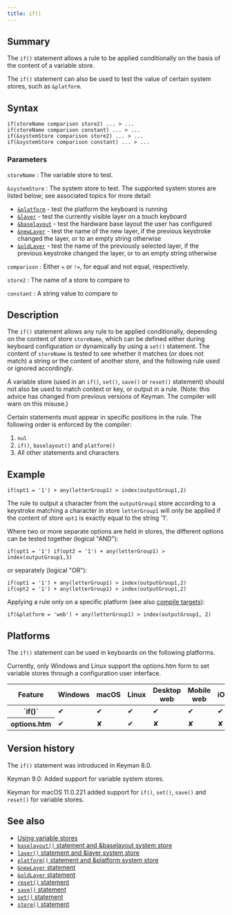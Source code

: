 ```yaml
---
title: if()
---
```


## Summary

The `if()` statement allows a rule to be applied conditionally on the basis of the content of a variable store.

The `if()` statement can also be used to test the value of certain system stores, such as `&platform`.

## Syntax

```
if(storeName comparison store2) ... > ...
if(storeName comparison constant) ... > ...
if(&systemStore comparison store2) ... > ...
if(&systemStore comparison constant) ... > ...
```

### Parameters

`storeName`
: The variable store to test.

`&systemStore`
: The system store to test. The supported system stores are listed below; see
  associated topics for more detail:

   * [`&platform`](platform) - test the platform the keyboard is running
   * [`&layer`](layer) - test the currently visible layer on a touch keyboard
   * [`&baselayout`](baselayout) - test the hardware base layout the user has
     configured
   * [`&newLayer`](newlayer) - test the name of the new layer, if the previous keystroke changed the layer, or to an empty string otherwise
   * [`&oldLayer`](oldlayer) - test the name of the previously selected layer, if the previous keystroke changed the layer, or to an empty string otherwise

`comparison`
: Either `=` or `!=`, for equal and not equal, respectively.

`store2`
: The name of a store to compare to

`constant`
: A string value to compare to

## Description

The `if()` statement allows any rule to be applied conditionally, depending on
the content of store `storeName`, which can be defined either during keyboard
configuration or dynamically by using a `set()` statement. The content of
`storeName` is tested to see whether it matches (or does not match) a string or
the content of another store, and the following rule used or ignored
accordingly.

A variable store (used in an `if()`, `set()`, `save()` or `reset()` statement)
should not also be used to match context or key, or output in a rule. (Note:
this advice has changed from previous versions of Keyman. The compiler will warn
on this misuse.)

Certain statements must appear in specific positions in the rule. The following
order is enforced by the compiler:

1. `nul`
2. `if()`, `baselayout()` and `platform()`
3. All other statements and characters

## Example

```
if(opt1 = '1') + any(letterGroup1) > index(outputGroup1,2)
```

The rule to output a character from the `outputGroup1` store according to a
keystroke matching a character in store `letterGroup1` will only be applied if
the content of store `opt1` is exactly equal to the string '1'.

Where two or more separate options are held in stores, the different options can
be tested together (logical "AND"):

```
if(opt1 = '1') if(opt2 = '1') + any(letterGroup1) > index(outputGroup1,3)
```

or separately (logical "OR"):

```
if(opt1 = '1') + any(letterGroup1) > index(outputGroup1,2)
if(opt2 = '1') + any(letterGroup1) > index(outputGroup1,2)
```

Applying a rule only on a specific platform (see also
[compile targets](../guide/compile-targets)):

```
if(&platform = 'web') + any(letterGroup1) > index(outputGroup1, 2)
```

## Platforms

The `if()` statement can be used in keyboards on the following platforms.

Currently, only Windows and Linux support the options.htm form to set variable stores
through a configuration user interface.

<table class='platform'>
  <thead>
    <tr><th>Feature</th><th>Windows</th><th>macOS</th><th>Linux</th><th>Desktop web</th><th>Mobile web</th><th>iOS</th><th>Android</th></tr>
  </thead>
  <tbody>
    <tr><th>`if()`</th><td>✔</td><td>✔</td><td>✔</td><td>✔</td><td>✔</td><td>✔</td><td>✔</td></tr>
    <tr><th>options.htm</th><td>✔</td><td>✘</td><td>✔</td><td>✘</td><td>✘</td><td>✘</td><td>✘</td></tr>
  </tbody>
</table>

## Version history

The `if()` statement was introduced in Keyman 8.0.

Keyman 9.0: Added support for variable system stores.

Keyman for macOS 11.0.221 added support for `if()`, `set()`, `save()` and `reset()` for variable stores.

## See also

* [Using variable stores](../guide/variable-stores)
* [`baselayout()` statement and &baselayout system store](baselayout)
* [`layer()` statement and &layer system store](layer)
* [`platform()` statement and &platform system store](platform)
* [`&newLayer` statement](newlayer)
* [`&oldLayer` statement](oldlayer)
* [`reset()` statement](reset)
* [`save()` statement](save)
* [`set()` statement](set)
* [`store()` statement](store)
